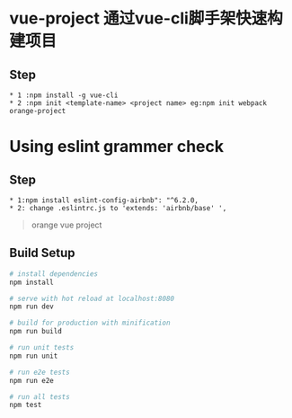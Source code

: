 # vue-project                                        通过vue-cli脚手架快速构建项目
## Step
```
* 1 :npm install -g vue-cli
* 2 :npm init <template-name> <project name> eg:npm init webpack orange-project
```

# Using eslint grammer check
## Step
```
* 1:npm install eslint-config-airbnb": "^6.2.0,
* 2: change .eslintrc.js to 'extends: 'airbnb/base' ',
```
> orange vue project

## Build Setup

``` bash
# install dependencies
npm install

# serve with hot reload at localhost:8080
npm run dev

# build for production with minification
npm run build

# run unit tests
npm run unit

# run e2e tests
npm run e2e

# run all tests
npm test
```

